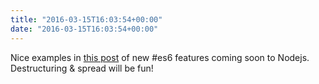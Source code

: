 ```yaml
---
title: "2016-03-15T16:03:54+00:00"
date: "2016-03-15T16:03:54+00:00"
---
```


Nice examples in [this post](http://rethinkdb.com/blog/v849-es6-features) of new #es6 features coming soon to Nodejs. Destructuring & spread will be fun!
